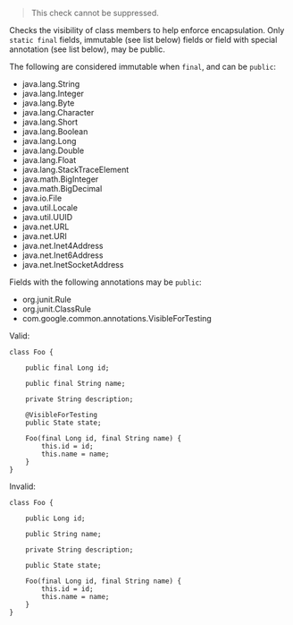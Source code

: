 
> This check cannot be suppressed.

Checks the visibility of class members to help enforce encapsulation. Only `static final` fields, immutable (see list below) fields or field with special annotation (see list below), may be public.

The following are considered immutable when `final`, and can be `public`:

* java.lang.String
* java.lang.Integer
* java.lang.Byte
* java.lang.Character
* java.lang.Short
* java.lang.Boolean
* java.lang.Long
* java.lang.Double
* java.lang.Float
* java.lang.StackTraceElement
* java.math.BigInteger
* java.math.BigDecimal
* java.io.File
* java.util.Locale
* java.util.UUID
* java.net.URL
* java.net.URI
* java.net.Inet4Address
* java.net.Inet6Address
* java.net.InetSocketAddress

Fields with the following annotations may be `public`:

* org.junit.Rule
* org.junit.ClassRule
* com.google.common.annotations.VisibleForTesting

Valid:
````
class Foo {

    public final Long id;

    public final String name;

    private String description;

    @VisibleForTesting
    public State state;

    Foo(final Long id, final String name) {
        this.id = id;
        this.name = name;
    }
}
````

Invalid:
````
class Foo {

    public Long id;

    public String name;

    private String description;

    public State state;

    Foo(final Long id, final String name) {
        this.id = id;
        this.name = name;
    }
}
````
